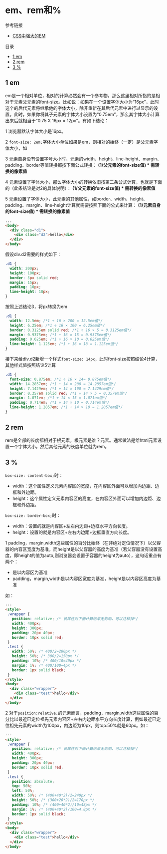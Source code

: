 # em、rem和%

参考链接
- [CSS中强大的EM](https://www.w3cplus.com/css/px-to-em)

目录
- [1 em](1-em)
- [2 rem](2-em)
- [3 %](3-%)

## 1 em

em是一个相对单位，相对的计算必然会有一个参考物，那么这里相对所指的是相对于元素父元素的font-size。比如说：如果在一个设置字体大小为“16px”，此时这个的后代元素将继承他的字体大小，除非重新在其后代元素中进行过显示的设置。此时，如果你将其子元素的字体大小设置为“0.75em”，那么其字体大小计算出来后就相当于“0.75 X 16px = 12px”。有如下结论：
 
1 浏览器默认字体大小是16px。

2 `font-size: 2em;`字体大小单位如果是em，则相对的始终（一定）是父元素字体大小，如

3 元素自身没有设置字号大小时，元素的width、height、line-height、margin、padding、border等值转换都按下面公式转换：
**(1/父元素的font-size值) * 需转换的像素值**

4 元素设置了字体大小，那么字体大小的转换依旧按第二条公式计算，也就是下面的（此条结论是对2的具体说明）：
**(1/父元素的font-size值) * 需转换的像素值**

5 元素设置了字体大小，此元素的其他属性，如border、width、height、padding、margin、line-height计算就需要按照下面的公式来计算：
**(1/元素自身的font-size值) * 需转换的像素值**

```html
...
<body>
  <div class="d1">
    <div class="d2">hello</div>
  </div>
</body>
```

假设div.d2需要的样式如下：

```css
.d1 {
  width: 200px;
  height: 100px;
  border: 5px solid red;
  margin: 15px;
  padding: 10px;
  line-height: 18px;
}
```

按照上述结论3，将px转换为em

```css
.d1 {
  width: 12.5em; /*1 ÷ 16 × 200 = 12.5em值*/
  height: 6.25em; /*1 ÷ 16 × 100 = 6.25em值*/
  border: 0.3125em solid red; /*1 ÷ 16 × 5 = 0.3125em值*/
  margin: 0.9375em; /*1 ÷ 16 × 15 = 0.9375em值*/
  padding: 0.625em; /*1 ÷ 16 × 10 = 0.625em值*/
  line-height: 1.125em; /*1 ÷ 16 × 18 = 1.125em值*/
}
```

接下来给div.d2新增一个样式`font-size: 14px`，此时font-size按照结论4计算，其他样式值按照结论5计算

```css
.d1 {
  font-size: 0.875em; /*1 ÷ 16 × 14= 0.875em值*/ 
  width: 14.2857em; /*1 ÷ 14 × 200 = 14.2857em值*/ 
  height: 7.1429em; /*1 ÷ 14 × 100 = 7.1429em值*/ 
  border: 0.357em solid red; /*1 ÷ 14 × 5 = 0.357em值*/ 
  margin: 1.071em; /*1 ÷ 14 × 15 = 1.071em值*/ 
  padding: 0.714em; /*1 ÷ 14 × 10 = 0.714em值*/ 
  line-height: 1.2857em; /*1 ÷ 14 × 18 = 1.2857em值*/
}
```

## 2 rem

rem是全部的长度都相对于根元素，根元素是谁？<html>元素。通常做法是给html元素设置一个字体大小，然后其他元素的长度单位就为rem。

## 3 %

`box-size: content-box;`时：
- width：这个属性定义元素内容区的宽度，在内容区外面可以增加内边距、边框和外边距。
- height：这个属性定义元素内容区的高度，在内容区外面可以增加内边距、边框和外边距。

`box-size: border-box;`时：
- width：设置的就是内容区+左右内边距+边框水平方向长度。
- height：设置的就是内容区+左右内边距+边框垂直方向长度。

1 padding，margin,width这些属性的百分比始终（在非绝对定位情况下）以父容器的内容区宽度为基准，而height是以父容器的高度为基准（若父容器没有设置高度，即height的值为auto,则浏览器会设置子容器的height为auto），这句话重点有两个：
-	是以内容区为基准
-	padding，margin,width是以内容区宽度为基准，height是以内容区高度为基准

如：
```html
···
<style>
 .wrapper {
   position: relative; /* 该属性对下面计算结果无影响，可以注释掉*/
   width: 400px;
   height: 300px;
   padding: 20px 40px;
   border: 10px solid red;
 }
 .test {
   width: 50%; /* 400/2=200px */
   height: 50%; /* 300/2=150px */
   padding: 10%; /* 400/10=40px */
   margin: 1%; /* 400/100=4px */
   border: 1px solid black;
 }
</style>
<body>
  <div class="wrapper">
    <div class="test">hello</div>
  </div>
</body>
```
2  对于`position:relative;`的元素而言，padding，margin,width这些属性的百分比以最近已定位祖先元素内容区+左右内边距水平方向长度计算，例如最近已定位祖先元素的width为100px，内边距为10px，则top:50%就是60px。如：
```html
···
<style>
 .wrapper {
   position: relative; /* 该属性对下面计算结果无影响，可以注释掉*/
   width: 400px;
   height: 300px;
   padding: 20px 40px;
   border: 10px solid red;
 }
 .test {
   position: absolute;
   top: 50%;
   left: 50%;
   width: 50%; /* (400+40*2)/2=240px */
   height: 50%; /* (300+20*2)/2=170px */
   padding: 10%; /* (400+40*2)/10=48px */
   margin: 1%; /* (400+40*2)/100=4.8px */
   border: 1px solid black;
 }
</style>
<body>
  <div class="wrapper">
    <div class="test">hello</div>
  </div>
</body>
```
